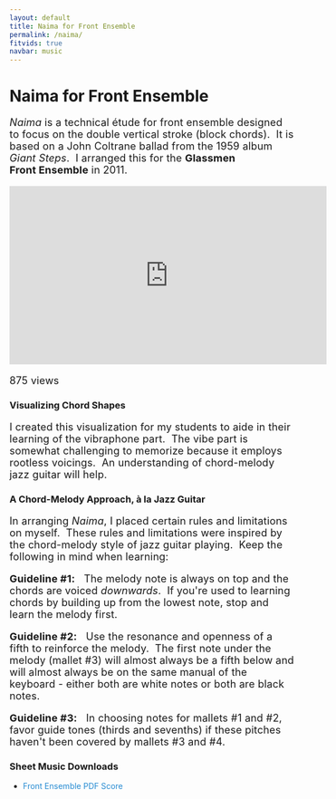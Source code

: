 ```yaml
---
layout: default
title: Naima for Front Ensemble
permalink: /naima/
fitvids: true
navbar: music
---
```

<!-- #TODO: move CSS -->
<!-- #TODO: target line length: 45 to 75 characters (ideally 66) -->
<style>
p {
    font-size: 18px;
    letter-spacing: 0.2px;
}
a {
    color: #268bd2;
    text-decoration: none;
}
</style>
# Naima for Front Ensemble
_Naima_ is a technical étude for front&nbsp;ensemble designed to focus on the double&nbsp;vertical
stroke (block&nbsp;chords).&nbsp;
It is based on a John&nbsp;Coltrane ballad from the 1959 album _Giant&nbsp;Steps_.&nbsp;
I arranged this for the **Glassmen Front&nbsp;Ensemble** in 2011.

<iframe width="560" height="315" src="https://www.youtube.com/embed/OL25vbEzAvA?rel=0"
        frameborder="0" allowfullscreen>
</iframe>
<p id="yt-views">875 views</p>


### Visualizing Chord Shapes
I created this visualization for my students to aide in their learning of the vibraphone part.&nbsp;
The vibe part is somewhat challenging to memorize because it employs rootless voicings.&nbsp;
An understanding of chord-melody jazz guitar will help.

### A Chord-Melody Approach, à la Jazz Guitar
In arranging _Naima_, I placed certain rules and limitations on myself.&nbsp;
These rules and limitations were inspired by the chord-melody style of jazz
guitar&nbsp;playing.&nbsp;
Keep the following in mind when learning:

**Guideline #1:** &nbsp;
The melody note is always on top and the chords are voiced _downwards_.&nbsp;
If you're used to learning chords by building up from the lowest note, stop and learn the
melody first.

**Guideline #2:** &nbsp;
Use the resonance and openness of a fifth to reinforce the melody.&nbsp;
The first note under the melody (mallet #3) will almost always be a fifth below and will almost always be
on the same manual of the keyboard - either both are white notes or both are black notes.

**Guideline #3:** &nbsp;
In choosing notes for mallets #1 and #2, favor guide tones (thirds and sevenths) if these pitches
haven't been covered by mallets #3 and #4.

### Sheet Music Downloads
* [Front Ensemble PDF  Score](../assets/naima/naima-0-score.pdf)
